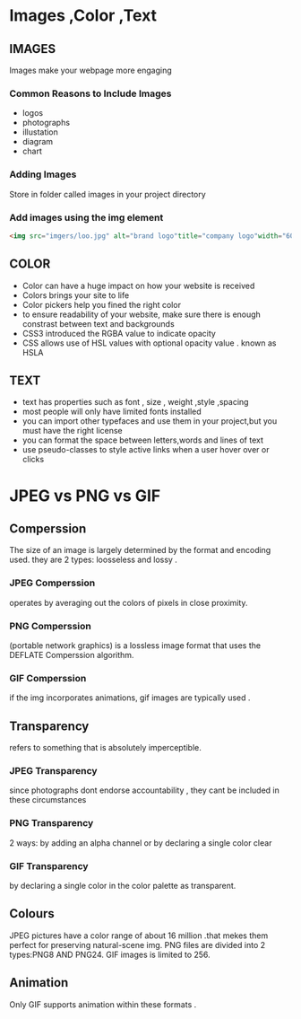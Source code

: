
# Images ,Color ,Text

## IMAGES

Images make your webpage more engaging

### Common Reasons to Include Images

* logos
* photographs
* illustation
* diagram
* chart

### Adding Images

Store in folder called images in your project directory

### Add images using the img element

```html
<img src="imgers/loo.jpg" alt="brand logo"title="company logo"width="600"height="450"align="center'/>
```

## COLOR

* Color can have a huge impact on how your website is received
* Colors brings your site to life
* Color pickers help you fined the right color
* to ensure readability of your website, make sure there is enough constrast between text and backgrounds
* CSS3 introduced the RGBA value to indicate opacity
* CSS allows use of HSL values with optional opacity value . known as HSLA

## TEXT

* text has properties such as font , size , weight ,style ,spacing
* most people will only have limited fonts installed
* you can import other typefaces and use them in your project,but you must have the right license
* you can format the space between letters,words and lines of text
* use pseudo-classes to style active links when a user hover over or clicks

# JPEG vs PNG vs GIF

## Comperssion

The size of an image is largely determined by the format and encoding used.
they are 2 types:
loosseless and lossy .

### JPEG Comperssion

operates by averaging out the colors of pixels in close proximity.

### PNG Comperssion

(portable network graphics) is a lossless image format that uses the DEFLATE Comperssion algorithm.

### GIF Comperssion

if the img incorporates animations, gif images are typically used .

## Transparency

refers to something that is absolutely imperceptible.

### JPEG Transparency

since photographs dont endorse accountability , they cant be included in these circumstances

### PNG Transparency

2 ways:
by adding an alpha channel or by declaring a single color clear

### GIF Transparency

by declaring a single color in the color palette as transparent.

## Colours

JPEG pictures have a color range of about 16 million .that mekes them perfect for preserving natural-scene img.
PNG files are divided into 2 types:PNG8 AND PNG24.
GIF images is limited to 256.

## Animation

Only GIF supports animation within these formats .

